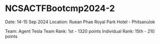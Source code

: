 # NCSACTFBootcmp2024-2

Date: 14-15 Sep 2024
Location: Ruean Phae Royal Park Hotel - Phitsanulok

Team: Agent Tesla
Team Rank: 1st - 1320 points
Individual Rank: 15th - 210 points
